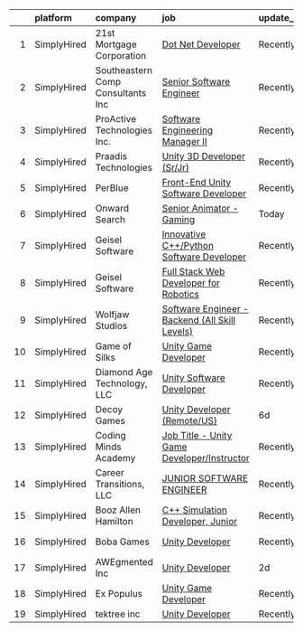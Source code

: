 

|    | platform    | company                           | job                                                                                                                                                        | update_time   | location            |
|---:|:------------|:----------------------------------|:-----------------------------------------------------------------------------------------------------------------------------------------------------------|:--------------|:--------------------|
|  1 | SimplyHired | 21st Mortgage Corporation         | [Dot Net Developer](https://www.simplyhired.com/job/EGRQAiY53TICJxtUHsDSlq-KP4RKqfRCNocZFTvPJXMjLVDjyUcOEQ?q=unity+developer)                              | Recently      | Knoxville, TN       |
|  2 | SimplyHired | Southeastern Comp Consultants Inc | [Senior Software Engineer](https://www.simplyhired.com/job/G70lsQZudkg-ZL_LFx9GI16oCgvfswbkLvWII_7qzsmsnb_ZpkjuWQ?q=unity+developer)                       | Recently      | Dahlgren, VA        |
|  3 | SimplyHired | ProActive Technologies Inc.       | [Software Engineering Manager II](https://www.simplyhired.com/job/Za_KJeTtne157vULjSkfILFSxXz1GaFH6WE14_Me9JA2VyFrVXjHoA?q=unity+developer)                | Recently      | Oviedo, FL          |
|  4 | SimplyHired | Praadis Technologies              | [Unity 3D Developer (Sr/Jr)](https://www.simplyhired.com/job/31hotB1dwgPWYBaitSQQZU9riUutiqrBqEYaldY05gk1bCzps8fI9g?q=unity+developer)                     | Recently      | Princeton, NJ       |
|  5 | SimplyHired | PerBlue                           | [Front-End Unity Software Developer](https://www.simplyhired.com/job/lAFxs1xB5hru81mnZuuWOHrBhNi2yVr3gNrbCIUREvdiwOrPwxaCEQ?q=unity+developer)             | Recently      | Madison, WI         |
|  6 | SimplyHired | Onward Search                     | [Senior Animator - Gaming](https://www.simplyhired.com/job/6EyZHoW9nD2mBGRj5x1jM9aRvP91jo_NvGU3xnbpjXaOeF4w682GXw?q=unity+developer)                       | Today         | Austin, TX          |
|  7 | SimplyHired | Geisel Software                   | [Innovative C++/Python Software Developer](https://www.simplyhired.com/job/LkCSRjhhLfiMTTWA-ZYfOw-0rs1Y1qPS9oYeg_uR-Ahn1mtQW7Lasw?q=unity+developer)       | Recently      | Worcester, MA       |
|  8 | SimplyHired | Geisel Software                   | [Full Stack Web Developer for Robotics](https://www.simplyhired.com/job/04XlUEomIi65Co7yPzSU_YWhwfp9LrKh5i4JMiDAx9VkyAp0l4t94Q?q=unity+developer)          | Recently      | Worcester, MA       |
|  9 | SimplyHired | Wolfjaw Studios                   | [Software Engineer - Backend (All Skill Levels)](https://www.simplyhired.com/job/KcJcLWMheGbl1lFW178lkg_OiyhsAFbMz79hmIK2AqzHYoUax33Mkg?q=unity+developer) | Recently      | Remote              |
| 10 | SimplyHired | Game of Silks                     | [Unity Game Developer](https://www.simplyhired.com/job/9POIV3CFee0K02bCFcjkyowYcj7P7_NR3sXK8LQDdFMWIrHBczDvIw?q=unity+developer)                           | Recently      | Remote              |
| 11 | SimplyHired | Diamond Age Technology, LLC       | [Unity Software Developer](https://www.simplyhired.com/job/ZP-94FoUpNbHUG7H6U9CK5_J5OjXkHCdJqcfZLB9HnSvgrNN_gBMtQ?q=unity+developer)                       | Recently      | Remote              |
| 12 | SimplyHired | Decoy Games                       | [Unity Developer (Remote/US)](https://www.simplyhired.com/job/hQFRPRj61o2rgVZWbqmsHfbL3ua9fzZXHFgdb6nZdb4Q3YgH_fLFUA?q=unity+developer)                    | 6d            | Boston, MA          |
| 13 | SimplyHired | Coding Minds Academy              | [Job Title - Unity Game Developer/Instructor](https://www.simplyhired.com/job/I-tVZtGPfmGEpdywHtQ8yGielfx0231tHugzQEe2AR9x4IwoelJ90A?q=unity+developer)    | Recently      | Remote              |
| 14 | SimplyHired | Career Transitions, LLC           | [JUNIOR SOFTWARE ENGINEER](https://www.simplyhired.com/job/ArAW87U0gTc1qOcLrPr61Htznw3V5sPzQetgafPpZSIrjH-2Di2PSA?q=unity+developer)                       | Recently      | Charlottesville, VA |
| 15 | SimplyHired | Booz Allen Hamilton               | [C++ Simulation Developer, Junior](https://www.simplyhired.com/job/jaL1XVJ6fDufP4DKwJ8PWCWsXk3B1hDqxHnYC2A950px4jk_wQ79Iw?q=unity+developer)               | Recently      | Beavercreek, OH     |
| 16 | SimplyHired | Boba Games                        | [Unity Developer](https://www.simplyhired.com/job/2Ksr-vYemOiPxyV6NP21dgUhB8wRHGoUQJWl1pqvIB76GUwYWBx1zA?q=unity+developer)                                | Recently      | Schaumburg, IL      |
| 17 | SimplyHired | AWEgmented Inc                    | [Unity Developer](https://www.simplyhired.com/job/oGUmzofSQGOV5h-oww9R3-T3pKF7UvPOvjeNFsUp7zJfTtqzhz3PFA?q=unity+developer)                                | 2d            | Rehoboth, MA        |
| 18 | SimplyHired | Ex Populus                        | [Unity Game Developer](https://www.simplyhired.com/job/kixPF0Chv28ZsqivZGEdGm-8dLSw06Fi2pxSrWO6vE3z37Vvt7pKyQ?q=unity+developer)                           | Recently      | Remote              |
| 19 | SimplyHired | tektree inc                       | [Unity Developer](https://www.simplyhired.com/job/ooVGUC458663kvWm9jB-IroOp8z_7mBXEEhHfeTgVg26hhnWyu1vXg?q=unity+developer)                                | Recently      | Remote              |